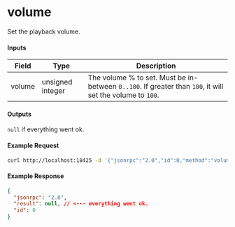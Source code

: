 # volume
Set the playback volume.

#### Inputs
| Field     | Type             | Description |
|-----------|------------------|-------------|
| volume    | unsigned integer | The volume % to set. Must be in-between `0..100`. If greater than `100`, it will set the volume to `100`.

#### Outputs
`null` if everything went ok.

#### Example Request
```bash
curl http://localhost:18425 -d '{"jsonrpc":"2.0","id":0,"method":"volume","params":{"volume":15}}'
```

#### Example Response
```json
{
  "jsonrpc": "2.0",
  "result": null, // <--- everything went ok.
  "id": 0
}
```
